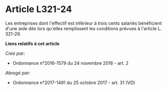 # Article L321-24

Les entreprises dont l'effectif est inférieur à trois cents salariés  bénéficient d'une aide dès lors qu'elles remplissent
les conditions  prévues à l'article L. 321-26.

**Liens relatifs à cet article**

_Créé par_:

  - Ordonnance n°2016-1579 du 24 novembre 2016 - art. 2

_Abrogé par_:

  - Ordonnance n°2017-1491 du 25 octobre 2017 - art. 31 (VD)
